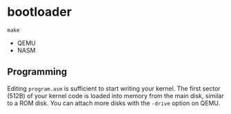 # bootloader

    make

- QEMU
- NASM

## Programming
Editing `program.asm` is sufficient to start writing your kernel. The first sector (512B) of your kernel code is loaded into memory from the main disk, similar to a ROM disk. You can attach more disks with the `-drive` option on QEMU.
